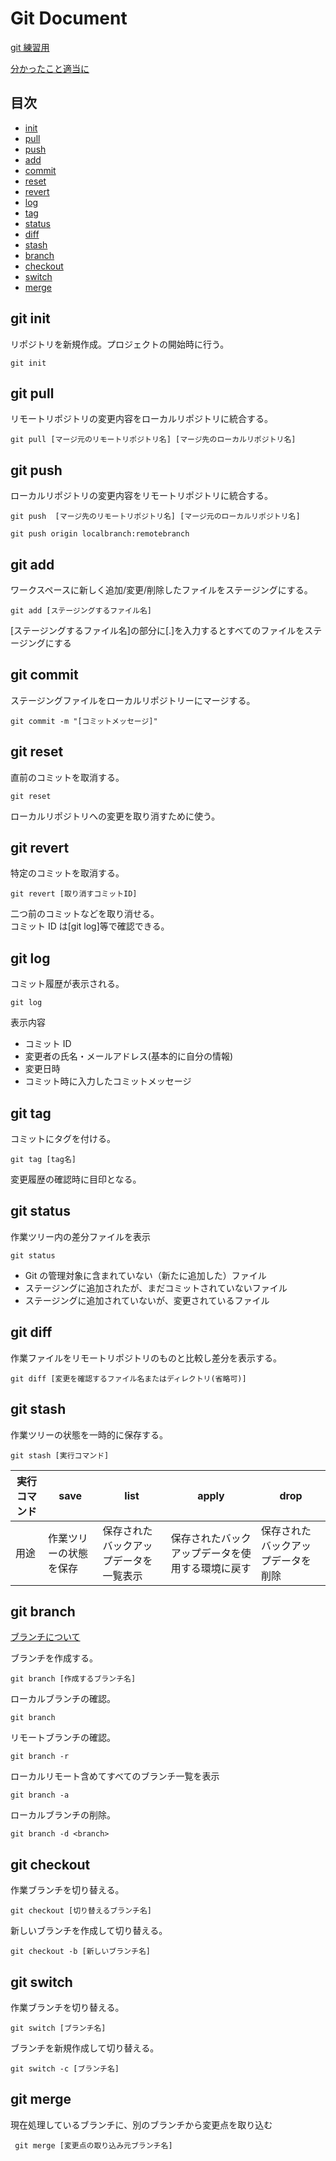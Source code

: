 ﻿# Git Document

[git 練習用](/TEST.md)<br>

[分かったこと適当に](/STUDY.md)<br>

## 目次

- [init](#init)
- [pull](#pull)
- [push](#push)
- [add](#add)
- [commit](#commit)
- [reset](#reset)
- [revert](#revert)
- [log](#log)
- [tag](#tag)
- [status](#status)
- [diff](#diff)
- [stash](#stash)
- [branch](#branch)
- [checkout](#checkout)
- [switch](#switch)
- [merge](#merge)

<h2 id="init">git init</h2>

リポジトリを新規作成。プロジェクトの開始時に行う。

```
git init
```

<h2 id="pull">git pull</h2>

リモートリポジトリの変更内容をローカルリポジトリに統合する。

```
git pull [マージ元のリモートリポジトリ名] [マージ先のローカルリポジトリ名]
```

<h2 id="push">git push</h2>
ローカルリポジトリの変更内容をリモートリポジトリに統合する。

```
git push  [マージ先のリモートリポジトリ名] [マージ元のローカルリポジトリ名]
```

```
git push origin localbranch:remotebranch
```

<h2 id="add">git add</h2>
ワークスペースに新しく追加/変更/削除したファイルをステージングにする。

```
git add [ステージングするファイル名]
```

[ステージングするファイル名]の部分に[.]を入力するとすべてのファイルをステージングにする

<h2 id="commit">git commit</h2>
ステージングファイルをローカルリポジトリーにマージする。

```
git commit -m "[コミットメッセージ]"
```

<h2 id="reset">git reset</h2>
直前のコミットを取消する。

```
git reset
```

ローカルリポジトリへの変更を取り消すために使う。

<h2 id="revert">git revert</h2>
特定のコミットを取消する。

```
git revert [取り消すコミットID]
```

二つ前のコミットなどを取り消せる。<br>
コミット ID は[git log]等で確認できる。

<h2 id="log">git log</h2>
コミット履歴が表示される。

```
git log
```

表示内容

- コミット ID
- 変更者の氏名・メールアドレス(基本的に自分の情報)
- 変更日時
- コミット時に入力したコミットメッセージ

<h2 id="tag">git tag</h2>
コミットにタグを付ける。

```
git tag [tag名]
```

変更履歴の確認時に目印となる。

<h2 id="status">git status</h2>
作業ツリー内の差分ファイルを表示

```
git status
```

- Git の管理対象に含まれていない（新たに追加した）ファイル
- ステージングに追加されたが、まだコミットされていないファイル
- ステージングに追加されていないが、変更されているファイル

<h2 id="diff">git diff</h2>
作業ファイルをリモートリポジトリのものと比較し差分を表示する。

```
git diff [変更を確認するファイル名またはディレクトリ(省略可)]
```

<h2 id="stash">git stash</h2>
作業ツリーの状態を一時的に保存する。

```
git stash [実行コマンド]
```

| 実行コマンド | save                   | list                                   | apply                                            | drop                               |
| ------------ | ---------------------- | -------------------------------------- | ------------------------------------------------ | ---------------------------------- |
| 用途         | 作業ツリーの状態を保存 | 保存されたバックアップデータを一覧表示 | 保存されたバックアップデータを使用する環境に戻す | 保存されたバックアップデータを削除 |

<h2 id="branch">git branch</h2>

[ブランチについて](/BRANCH.md)

ブランチを作成する。

```
git branch [作成するブランチ名]
```

ローカルブランチの確認。

```
git branch
```

リモートブランチの確認。

```
git branch -r
```

ローカルリモート含めてすべてのブランチ一覧を表示

```
git branch -a
```

ローカルブランチの削除。

```
git branch -d <branch>
```

<h2 id="checkout">git checkout</h2>
作業ブランチを切り替える。

```
git checkout [切り替えるブランチ名]
```

新しいブランチを作成して切り替える。

```
git checkout -b [新しいブランチ名]
```

<h2 id="switch">git switch</h2>

作業ブランチを切り替える。

```
git switch [ブランチ名]
```

ブランチを新規作成して切り替える。

```
git switch -c [ブランチ名]
```

<h2 id="merge">git merge</h2>
現在処理しているブランチに、別のブランチから変更点を取り込む

```
 git merge [変更点の取り込み元ブランチ名]
```
